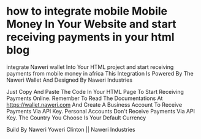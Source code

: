 # how to integrate mobile Mobile Money In Your Website and start receiving payments in your html blog
integrate Naweri wallet Into Your HTML project and start receiving payments from mobile money in africa
This Integration Is Powered By The Naweri Wallet And Designed By Naweri Industries

Just Copy And Paste The Code In Your HTML Page To Start Receiving Payments Online.
Remember To Read The Documentations At https://wallet.naweri.com 
And Create A Business Account To Receive Payments Via API Key. Personal Accounts Don't Receive Payments Via API Key.
The Country You Choose Is Your Default Currency
 



Build By Naweri Yoweri Clinton || Naweri Industries
